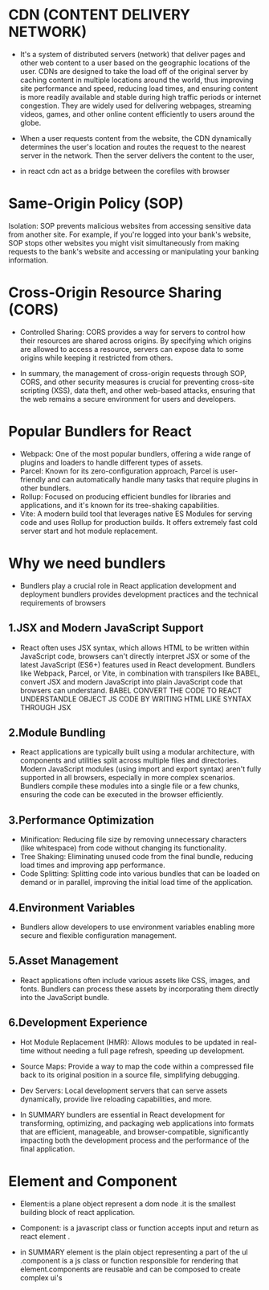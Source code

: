 # CDN (CONTENT DELIVERY NETWORK) 
* It's a system of distributed servers (network) that deliver pages and other web content to a user based on the geographic locations of the user. CDNs are designed to take the load off of the original server by caching content in multiple locations around the world, thus improving site performance and speed, reducing load times, and ensuring content is more readily available and stable during high traffic periods or internet congestion. They are widely used for delivering webpages, streaming videos, games, and other online content efficiently to users around the globe.

* When a user requests content from the website, the CDN dynamically determines the user's location and routes the request to the nearest server in the network. Then the server delivers the content to the user,

* in react cdn act as a bridge between the corefiles with browser



 # Same-Origin Policy (SOP)
Isolation: SOP prevents malicious websites from accessing sensitive data from another site. For example, if you're logged into your bank's website, SOP stops other websites you might visit simultaneously from making requests to the bank's website and accessing or manipulating your banking information.

# Cross-Origin Resource Sharing (CORS)
* Controlled Sharing: CORS provides a way for servers to control how their resources are shared across origins. By specifying which origins are allowed to access a resource, servers can expose data to some origins while keeping it restricted from others.

* In summary, the management of cross-origin requests through SOP, CORS, and other security measures is crucial for preventing cross-site scripting (XSS), data theft, and other web-based attacks, ensuring that the web remains a secure environment for users and developers.

# Popular Bundlers for React
* Webpack: One of the most popular bundlers, offering a wide range of plugins and loaders to handle different types of assets.
* Parcel: Known for its zero-configuration approach, Parcel is user-friendly and can automatically handle many tasks that require plugins in other bundlers.
* Rollup: Focused on producing efficient bundles for libraries and applications, and it's known for its tree-shaking capabilities.
* Vite: A modern build tool that leverages native ES Modules for serving code and uses Rollup for production builds. It offers extremely fast cold server start and hot module replacement.

# Why we need bundlers
* Bundlers play a crucial role in React application development and deployment  bundlers provides development practices and the technical requirements of browsers
## 1.JSX and Modern JavaScript Support
* React often uses JSX syntax, which allows HTML to be written within JavaScript code, browsers can't directly interpret JSX or some of the latest JavaScript (ES6+) features used in React development. Bundlers like Webpack, Parcel, or Vite, in combination with transpilers like BABEL, convert JSX and modern JavaScript into plain JavaScript code that browsers can understand.
BABEL CONVERT THE CODE TO REACT UNDERSTANDLE OBJECT JS CODE BY WRITING HTML LIKE SYNTAX THROUGH JSX

## 2.Module Bundling
 * React applications are typically built using a modular architecture, with components and utilities split across multiple files and directories. Modern JavaScript modules (using import and export syntax) aren't fully supported in all browsers, especially in more complex scenarios. Bundlers compile these modules into a single file or a few chunks, ensuring the code can be executed in the browser efficiently.

## 3.Performance Optimization
 * Minification: Reducing file size by removing unnecessary characters (like whitespace) from code without changing its functionality.
* Tree Shaking: Eliminating unused code from the final bundle, reducing load times and improving app performance.
* Code Splitting: Splitting code into various bundles that can be loaded on demand or in parallel, improving the initial load time of the application.

## 4.Environment Variables
* Bundlers allow developers to use environment variables  enabling more secure and flexible configuration management.

## 5.Asset Management
* React applications often include various assets like CSS, images, and fonts. Bundlers can process these assets by incorporating them directly into the JavaScript bundle.

##  6.Development Experience
* Hot Module Replacement (HMR): Allows modules to be updated in real-time without needing a full page refresh, speeding up development.
* Source Maps: Provide a way to map the code within a compressed file back to its original position in a source file, simplifying debugging.
* Dev Servers: Local development servers that can serve assets dynamically, provide live reloading capabilities, and more.

* In SUMMARY
bundlers are essential in React development for transforming, optimizing, and packaging web applications into formats that are efficient, manageable, and browser-compatible, significantly impacting both the development process and the performance of the final application.

# Element and Component
* Element:is a plane object represent a dom node .it is the smallest building block of react application.

* Component: is a javascript class or function accepts input and return as react element .

* in SUMMARY element is the plain  object representing a part of the ul .component is a js class or function responsible for rendering that element.components are reusable and can be composed to create complex ui's
